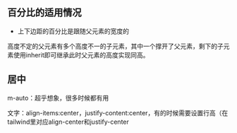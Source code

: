 ## 百分比的适用情况
 + 上下边距的百分比是跟随父元素的宽度的

高度不定的父元素有多个高度不一的子元素，其中一个撑开了父元素，剩下的子元素使用inherit即可继承此时父元素的高度实现同高。

## 居中
m-auto：超乎想象，很多时候都有用

文字：align-items:center，justify-content:center，有的时候需要设置行高（在tailwind里对应align-center和justify-center